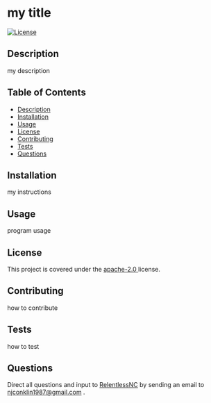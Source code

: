
# my title
[![License](https://img.shields.io/badge/License-Apache_2.0-blue.svg)](https://opensource.org/licenses/Apache-2.0)

## Description

<a name="description"></a>
my description

## Table of Contents

- [Description](#description)
- [Installation](#installation)
- [Usage](#usage)
- [License](#license)
- [Contributing](#contributing)
- [Tests](#tests)
- [Questions](#questions)

## Installation

<a name="installation"></a>
my instructions

## Usage

<a name="usage"></a>
program usage

## License

<a name="license"></a>
This project is covered under the <a href="https://opensource.org/licenses/Apache-2.0"> apache-2.0 </a> license.

## Contributing

<a name="contributing"></a>
how to contribute

## Tests

<a name="tests"></a>
how to test

## Questions

<a name="questions"></a>
Direct all questions and input to <a href="https://github.com/RelentlessNC">RelentlessNC</a> by sending an email to <a href="mailto:njconklin1987@gmail.com">njconklin1987@gmail.com </a>.
